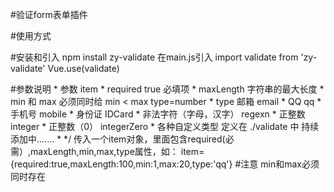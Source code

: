 #验证form表单插件

#使用方式

#安装和引入
npm install zy-validate
在main.js引入
import validate from 'zy-validate'
Vue.use(validate)

#参数说明
     * 参数 item 
     * required true  必填项
     * maxLength  字符串的最大长度
     * min 和 max 必须同时给 min < max  type=number
     * type 邮箱      email
     *      QQ        qq
     *      手机号     mobile
     *      身份证     IDCard
     *      非法字符（字母，汉字）     regexn
     *      正整数     integer 
     *      正整数（0） integerZero
     *      各种自定义类型   定义在 ./validate 中    持续添加中.......
     * */
     传入一个item对象，里面包含required(必需）,maxLength,min,max,type属性，如：
     item={required:true,maxLength:100,min:1,max:20,type:'qq'}
#注意
    min和max必须同时存在

